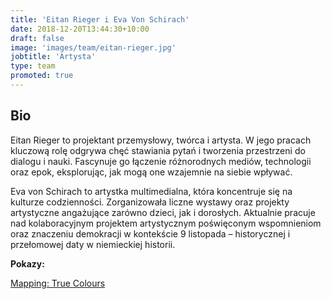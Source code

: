 ```yaml
---
title: 'Eitan Rieger i Eva Von Schirach'
date: 2018-12-20T13:44:30+10:00
draft: false
image: 'images/team/eitan-rieger.jpg'
jobtitle: 'Artysta'
type: team
promoted: true
---
```


## Bio

Eitan Rieger to projektant przemysłowy, twórca i artysta. W jego pracach kluczową rolę odgrywa chęć stawiania pytań i tworzenia przestrzeni do dialogu i nauki. Fascynuje go łączenie różnorodnych mediów, technologii oraz epok, eksplorując, jak mogą one wzajemnie na siebie wpływać.

Eva von Schirach to artystka multimedialna, która koncentruje się na kulturze codzienności. Zorganizowała liczne wystawy oraz projekty artystyczne angażujące zarówno dzieci, jak i dorosłych. Aktualnie pracuje nad kolaboracyjnym projektem artystycznym poświęconym wspomnieniom oraz znaczeniu demokracji w kontekście 9 listopada – historycznej i przełomowej daty w niemieckiej historii.


**Pokazy:**

[Mapping: True Colours](/pokazy/mapping)

